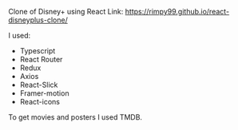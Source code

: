 Clone of Disney+ using React 
Link: https://rimpy99.github.io/react-disneyplus-clone/

I used: 
- Typescript
- React Router
- Redux
- Axios
- React-Slick
- Framer-motion
- React-icons

To get movies and posters I used TMDB.
